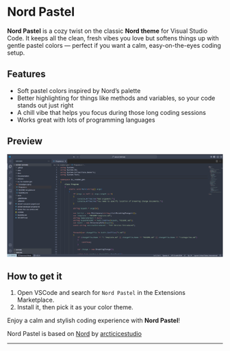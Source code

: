 # Nord Pastel

**Nord Pastel** is a cozy twist on the classic **Nord theme** for Visual Studio Code. It keeps all the clean, fresh vibes you love but softens things up with gentle pastel colors — perfect if you want a calm, easy-on-the-eyes coding setup.

## Features

- Soft pastel colors inspired by Nord’s palette
- Better highlighting for things like methods and variables, so your code stands out just right
- A chill vibe that helps you focus during those long coding sessions
- Works great with lots of programming languages

## Preview
![Theme Preview](https://raw.githubusercontent.com/andiors/nord-pastel-theme/master/images/nord-pastel-theme-preview.png)

## How to get it

1. Open VSCode and search for `Nord Pastel` in the Extensions Marketplace.
2. Install it, then pick it as your color theme.

Enjoy a calm and stylish coding experience with **Nord Pastel**!

Nord Pastel is based on [Nord](https://marketplace.visualstudio.com/items?itemName=arcticicestudio.nord-visual-studio-code) by [arcticicestudio](https://marketplace.visualstudio.com/publishers/arcticicestudio) 

---

